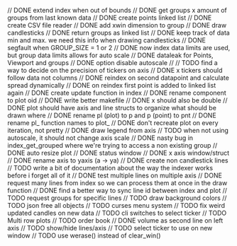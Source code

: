 // DONE extend index when out of bounds
// DONE get groups x amount of groups from last known data
// DONE create points linked list
// DONE create CSV file reader
// DONE add xwin dimension to group
// DONE draw candlesticks
// DONE return groups as linked list
// DONE keep track of data min and max. we need this info when drawing candlesticks
// DONE segfault when GROUP_SIZE = 1 or 2
// DONE now index data limits are used, but group data limits allows for auto scale
// DONE dataleak for Points, Viewport and groups
// DONE option disable autoscale
//
// TODO find a way to decide on the precision of tickers on axis
// DONE x tickers should follow data not columns
// DONE reindex on second datapoint and calculate spread dynamically
// DONE on reindex first point is added to linked list again
// DONE create update function in index
// DONE rename component to plot oid
// DONE write better makefile
// DONE x should also be double
// DONE plot should have axis and line structs to organize what should be drawn where
// DONE rename pl (plot) to p and p (point) to pnt
// DONE rename pl_ function names to plot_
// DONE don't recreate plot on every iteration, not pretty
// DONE draw legend from axis
// TODO when not using autoscale, it should not change axis scale
// DONE nasty bug in index_get_grouped where we're trying to access a non existing group
// DONE auto resize plot
// DONE status window
// DONE x axis window/struct
// DONE rename axis to yaxis (a -> ya)
// DONE create non candlestick lines
// TODO write a bit of documentation about the way the indexer works before i forget all of it
// DONE test multiple lines on multiple axis
// DONE request many lines from index so we can process them at once in the draw function
// DONE find a better way to sync line id between index and plot
// TODO request groups for specific lines
// TODO draw background colors
// TODO json free all objects
// TODO curses menu system
// TODO fix weird updated candles on new data
// TODO cli switches to select ticker
// TODO Multi row plots
// TODO order book
// DONE volume as second line on left axis
// TODO show/hide lines/axis
// TODO select ticker to use on new window
// TODO use werase() instead of clear_win() 
